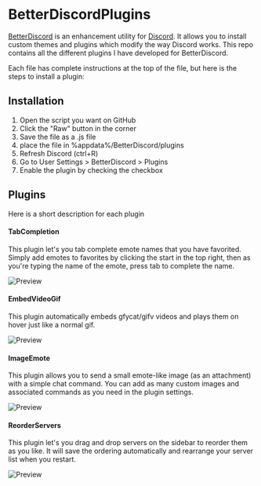 # BetterDiscordPlugins

[BetterDiscord](https://betterdiscord.net/) is an enhancement utility for [Discord](https://discordapp.com/).
It allows you to install custom themes and plugins which modify the way Discord works. This repo contains all the different plugins I have developed for BetterDiscord.

Each file has complete instructions at the top of the file, but here is the steps to install a plugin:

## Installation
 1. Open the script you want on GitHub
 2. Click the "Raw" button in the corner
 3. Save the file as a .js file
 4. place the file in %appdata%/BetterDiscord/plugins
 5. Refresh Discord (ctrl+R)
 6. Go to User Settings > BetterDiscord > Plugins
 7. Enable the plugin by checking the checkbox

## Plugins

Here is a short description for each plugin

#### TabCompletion
This plugin let's you tab complete emote names that you have favorited.
Simply add emotes to favorites by clicking the start in the top right,
then as you're typing the name of the emote, press tab to complete the name.

![Preview](https://zippy.gfycat.com/PastInsidiousCanvasback.gif)

#### EmbedVideoGif
This plugin automatically embeds gfycat/gifv videos and plays them on hover just like a normal gif.

![Preview](https://giant.gfycat.com/GenuineHardtofindIndianpalmsquirrel.gif)

#### ImageEmote
This plugin allows you to send a small emote-like image (as an attachment) with a simple chat command.
You can add as many custom images and associated commands as you need in the plugin settings.

![Preview](https://zippy.gfycat.com/ShadyInfiniteGander.gif)

#### ReorderServers
This plugin let's you drag and drop servers on the sidebar to reorder them as you like.
It will save the ordering automatically and rearrange your server list when you restart.

![Preview](https://zippy.gfycat.com/LittleDistantAmericanrobin.gif)
